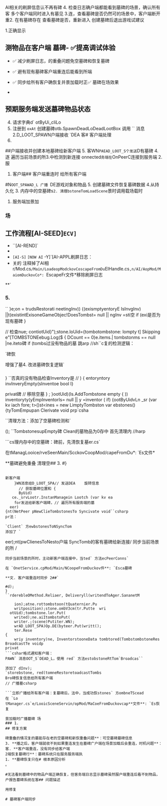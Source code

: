AI相关的刷屏信息认不再有碑
4. 检查日志确户端都能看到墓碑的场景，确认所有客 多个客户端同时进入有墓见
3.连，查看墓碑是否仍然可的场景中，客户端断开重2. 在有墓碑存在
查看墓碑是否，重新进入 创建墓碑后退出游戏试建议

1.正确显示

## 测物品在客户端 墓碑- ✅提高调试体验

- ✅ 减少刷屏日志，的重叠问题免空墓碑和恢复墓碑
- ✅ 避有现有墓碑客户端重连后能看到所端
- ✅ 同步给所有客户确恢复并景加载时正✅ 墓碑在场效果

- 

## 预期服务端发送墓碑物品状态
4. 请求字典d` otByUi_cliLo
3. 注册到 `oxAt` 创建墓碑otb.SpawnDeadLoDeadLootBox 调用 `` 消息
2.D_LOOT_SPAWN户端接收 `DEA 客# 客户端处理
1.

##户端接收并创建本地墓碑给新客户端
5. 客WN` PAEAD_LOOT_S个发送 `D有墓碑
4. 逐 遍历当前场景的所3.中检测到新连接
onnected` 务端在 `OnPeerC连接到服务端
2. 服
1. 客户端## 客户端重连时 给所有客户端

#N`OOT_SPAWAD_L 广播 `DE游戏对象和物品
5. 创建墓碑文件恢复墓碑数据
4.从持久化
3. 内存中的空墓碑s`
2. 清理bstoneTomLoadScene `景时调用载场载时
1. 服务端加景加

### 场

## 工作流程[AI-SEED]`ECV]`
- ``[AI-REND]`
- 
- `[AI-S]` `[NOW AI`
-Y]`[AI-APPL刷屏日志：
- 关的
注释掉了AI相r/Mod.cs`
/Main/LoadeopModckovCoscapeFromDu `EIHandle.cs`,n/AI/AopMod/MaiomDuckovCo*: `EscapeFr文件*移除刷屏日志

**`

### 5. 
``
}e;on = trudsRestorati
    neetingInv))
{(exismptyentoryE IsInvgInv) ||t(existintExisoneGameObjec!DoesTombst= null || ngInv =sti空
if (exi是否为现有墓碑
}

// 检查nue;
    contiotUid}");stone.loUid={tombotombstone: lompty t] Skipping e"[TOMBSTONEebug.Log($
{
    DCount == 0)e.items.| tombstonms == null |ne.iteto碑
if (tombs过没有物品的墓 跳arp
//sh``c复的检测逻辑：

`碑恢

增强了墓4. 改进墓碑恢复逻辑`

### 
}
``否真的没有物品检查Inventory是 // )
{
   entoryntory invInveryEmpty(sInventoe bool I}

privat碑
 // 移除空墓
    }
   ;
        }ootUid)(ls.AddTombstone     empty {
             ))
 inventoryty(yEmpInventorIs= null || y =inventor (
        if)
    {ootByUidvLn _sr (var kv iach  fore;
  t>()st<ines = new LimptyTombston
    var ebstones()
{tyTomEmpupan Clerivate void
prp`csha

``清理方法：添加了空墓碑检测和`

();
``TombstonesupEmpty碑
Clean的墓物品为0存中 首先清理内
//harp

```cs理内存中的空墓碑：碑前，先清恢复墓er.cs`

在tManagLooice/rveSeenMain/ScckovCoopMod/capeFromDu*: `Es文件*

**墓碑避免重叠 清理空## 3.
#}
```

新客户端
    }WN消息给D_LOOT_SPA// 发送DEA    旋转信息
      // 获取墓碑位置和 {
      ByUid)
   ce._srvLootr.InstanManagein Lootch (var kv ea
    for发送给新客户端碑，// 遍历所有服务端的墓  
  eer)
{nt(NetPeer pNewClieTombstonesTo Syncivate void``csharp
pr法：

`Client` 方ewbstonesToNSyncTom
添加了 `
```
eer);nt(pwClienesToNesto户端
SyncTomb的客有墓碑给新连接/ 同步当前场景的所
/
```csharp有墓碑：
同步当前场景的所时，主动新客户端连接中，当ted` 方法ecPeerConns`

在 `OnetService.cpMod/Main/NCoopeFromDuckov件**: `Esca墓碑

**文. 客户端重连时同步 2##`

#d);
}
``rderebleOMethod.Reliaer, Deliveryll(writendToAger.SananetM
    
    ion);atne.rottombstoon(tQuaternier.Pu
    writposition);stone.ombV3cm(tr.Putte  wri
  otUid);tombstone.lor.Put(
    writed);ne.aiItombstoPut(
    writer.;(scene)Putiter.WN);
    wrAD_LOOT_SPA)Op.DE(byteer.Put(writt();
    ter.Rese
{
    wriy inventory)ne, InventorstooneData tombtored(TombstombstoneRes BroadcastTe voidp
privat
```cshar格式通知客户端：
PAWN` 消息OOT_S`DEAD_L，使用 red` 方法estobstoneRtTom`Broadcas``

添加了 dInv);
`storebstone, red(tomneRestoretoadcastTombs
Bro碑恢复信息给所有客户端
// 广播墓csharp

```立即广播给所有客户端：复墓碑后，法中，当成功恢stones` 方ombneTScead
在 `Lo
tManager.cs`e/LooicSceneServin/opMod/MaCoeFromDuckovcap**文件**: `Es恢复

景加载时广播墓碑 场
### 1.
## 修复方案

碑重叠的情况复的墓能存在老的空墓碑和新恢重叠问题**：可空墓碑墓碑信息
3. **播之后，客户端就收不到如果重连发生在墓碑广户端在场景加载后会重连，时机问题**：客. **客户端重连，没有同步给客户端
2端恢复墓碑行**：墓碑系统只在服务服务端执
1. **墓碑恢复只在# 根本原因分析
。

#无法看到墓碑中的物品户端正确恢复，但客务端日志显示墓碑虽然服户端重连后看不到物品，户报告墓碑系统在客## 问题描述

用修复

# 墓碑客户端同步